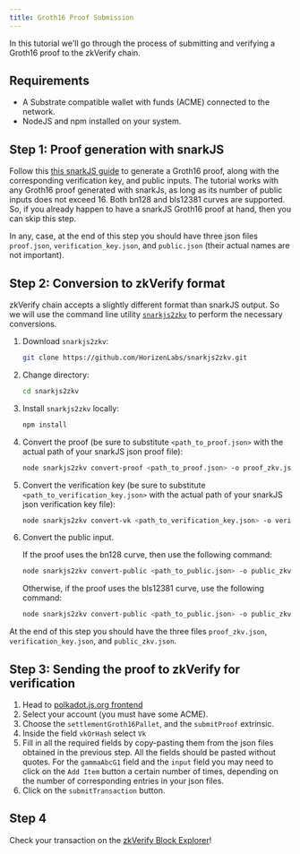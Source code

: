 ```yaml
---
title: Groth16 Proof Submission
---
```


In this tutorial we'll go through the process of submitting and verifying a Groth16 proof to the zkVerify chain.

## Requirements

- A Substrate compatible wallet with funds (ACME) connected to the network.
- NodeJS and npm installed on your system.

## Step 1: Proof generation with snarkJS

Follow this [this snarkJS guide](https://github.com/iden3/snarkjs?tab=readme-ov-file#guide) to generate a Groth16 proof, along with the corresponding verification key, and public inputs. The tutorial works with any Groth16 proof generated with snarkJs, as long as its number of public inputs does not exceed 16. Both bn128 and bls12381 curves are supported. So, if you already happen to have a snarkJS Groth16 proof at hand, then you can skip this step.

In any, case, at the end of this step you should have three json files `proof.json`, `verification_key.json`, and `public.json` (their actual names are not important).

## Step 2: Conversion to zkVerify format

zkVerify chain accepts a slightly different format than snarkJS output. So we will use the command line utility [`snarkjs2zkv`](https://github.com/HorizenLabs/snarkjs2zkv) to perform the necessary conversions.

1. Download `snarkjs2zkv`:

    ```sh
    git clone https://github.com/HorizenLabs/snarkjs2zkv.git
    ```

2. Change directory:

    ```sh
    cd snarkjs2zkv
    ```

3. Install `snarkjs2zkv` locally:

    ```sh
    npm install
    ```

4. Convert the proof (be sure to substitute `<path_to_proof.json>` with the actual path of your snarkJS json proof file):

    ```sh
    node snarkjs2zkv convert-proof <path_to_proof.json> -o proof_zkv.json
    ```

5. Convert the verification key (be sure to substitute `<path_to_verification_key.json>` with the actual path of your snarkJS json verification key file):

    ```sh
    node snarkjs2zkv convert-vk <path_to_verification_key.json> -o verification_key_zkv.json
    ```

6. Convert the public input.

    If the proof uses the bn128 curve, then use the following command:

    ```sh
    node snarkjs2zkv convert-public <path_to_public.json> -o public_zkv.json -c bn128
    ```

    Otherwise, if the proof uses the bls12381 curve, use the following command:

    ```sh
    node snarkjs2zkv convert-public <path_to_public.json> -o public_zkv.json -c bls12381
    ```

At the end of this step you should have the three files `proof_zkv.json`, `verification_key.json`, and `public_zkv.json`.

## Step 3: Sending the proof to zkVerify for verification

1. Head to [polkadot.js.org frontend](https://polkadot.js.org/apps/?rpc=wss%3A%2F%2Ftestnet-rpc.zkverify.io#/extrinsics)
2. Select your account (you must have some ACME).
3. Choose the `settlementGroth16Pallet`, and the `submitProof` extrinsic.
4. Inside the field `vkOrHash` select `Vk`
5. Fill in all the required fields by copy-pasting them from the json files obtained in the previous step. All the fields should be pasted without quotes. For the `gammaAbcG1` field and the `input` field you may need to click on the `Add Item` button a certain number of times, depending on the number of corresponding entries in your json files.
6. Click on the `submitTransaction` button.

## Step 4

Check your transaction on the [zkVerify Block Explorer](https://testnet-explorer.zkverify.io/v0)!
